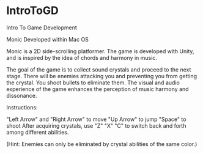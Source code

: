# IntroToGD
Intro To Game Development

Monic
Developed within Mac OS

Monic is a 2D side-scrolling platformer. The game is developed with Unity, and is inspired by the idea of chords and harmony in music.

The goal of the game is to collect sound crystals and proceed to the next stage. There will be enemies attacking you and preventing you from getting the crystal. You shoot bullets to eliminate them. The visual and audio experience of the game enhances the perception of music harmony and dissonance.


Instructions:

"Left Arrow" and "Right Arrow" to move
"Up Arrow" to jump
"Space" to shoot
After acquiring crystals, use "Z" "X" "C" to switch back and forth among different abilities.

(Hint: Enemies can only be eliminated by crystal abilities of the same color.)


